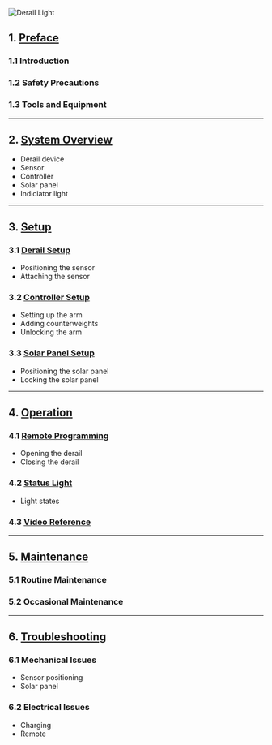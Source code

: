 ![Derail Light](assets/x.jpg)

## 1. [Preface](derail_preface.md)
### 1.1 Introduction
### 1.2 Safety Precautions
### 1.3 Tools and Equipment

---

## 2. [System Overview](derail_overview.md)
* Derail device
* Sensor
* Controller
* Solar panel
* Indiciator light

---

## 3. [Setup](derail_setup.md)

### 3.1 [Derail Setup](derail_setup.md#3.1-trailer-setup)
* Positioning the sensor
* Attaching the sensor
### 3.2 [Controller Setup](derail_setup.md#3.2-arm-setup)
* Setting up the arm
* Adding counterweights
* Unlocking the arm
### 3.3 [Solar Panel Setup](derail_setup.md#3.3-solar-panel)
* Positioning the solar panel
* Locking the solar panel

---

## 4. [Operation](derail_operation.md)

### 4.1 [Remote Programming](crossing_remote.md#remote-programming)
* Opening the derail
* Closing the derail

### 4.2 [Status Light](light_states.md#remote-operation)
* Light states

### 4.3 [Video Reference](derail.md#video-reference)

---

## 5. [Maintenance](derail_maintenance.md)

### 5.1 Routine Maintenance

### 5.2 Occasional Maintenance

---
	
## 6. [Troubleshooting](derail_troubleshooting.md)

### 6.1 Mechanical Issues
* Sensor positioning
* Solar panel

### 6.2 Electrical Issues
* Charging
* Remote
